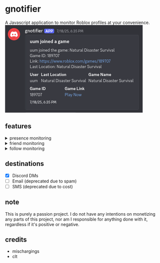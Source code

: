# gnotifier
A Javascript application to monitor Roblox profiles at your convenience.
![Someone joining a game](demo/2.png)
## features
<details>
  <summary>presence monitoring</summary>
  
  - [x] Detects when a user goes **online / offline**
  - [x] Detects when a user **joins a game** (includes name, place ID, and join link)
  - [x] Detects when a user **leaves a game**
  - [x] Detects when a user’s **last location updates**
  - [x] Detects when a user plays in a **private game (joins off)**
</details>
<details>
  <summary>friend monitoring</summary>
  
  - [x] Detects when a user **adds a new friend**
  - [x] Detects when a user **removes a friend**
</details>
<details>
  <summary>follow monitoring</summary>
  
  - [x] Detects when a user **follows someone**
  - [x] Detects when a user **unfollows someone**
  - [ ] Detects when a user **gets followed** (soon)
  - [ ] Detects when a user **gets unfollowed** (soon)
</details>

## destinations
- [x] Discord DMs
- [ ] Email (deprecated due to spam)
- [ ] SMS (deprecated due to cost)

## note
This is purely a passion project. I do not have any intentions on monetizing any parts of this project, nor am I responsible for anything done with it, regardless if it's positive or negative.

## credits
* mischargings
* clt
